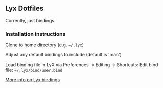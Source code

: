 ## Lyx Dotfiles

Currently, just bindings.

### Installation instructions

Clone to home directory (e.g. `~/.lyx`)

Adjust any default bindings to include (default is 'mac')

Load binding file in LyX via Preferences → Editing → Shortcuts:
Edit bind file:
`~/.lyx/bind/user.bind`

[More info on Lyx bindings](https://wiki.lyx.org/Tips/KeyboardShortcuts)
